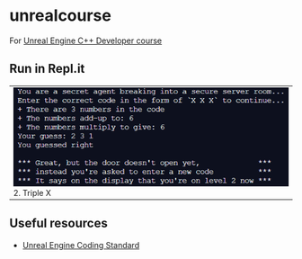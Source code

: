# unrealcourse
For [Unreal Engine C++ Developer course](https://www.udemy.com/course/unrealcourse/)

## Run in Repl.it
<table>
  <tr>
    <td><a href="https://repl.it/@RunninglVlan/TripleX"><img src="/docs/02-TripleX/thumbnail.png" /></a><br>2. Triple X</td>
  </tr>
</table>

## Useful resources
- [Unreal Engine Coding Standard](https://docs.unrealengine.com/en-US/Programming/Development/CodingStandard)
